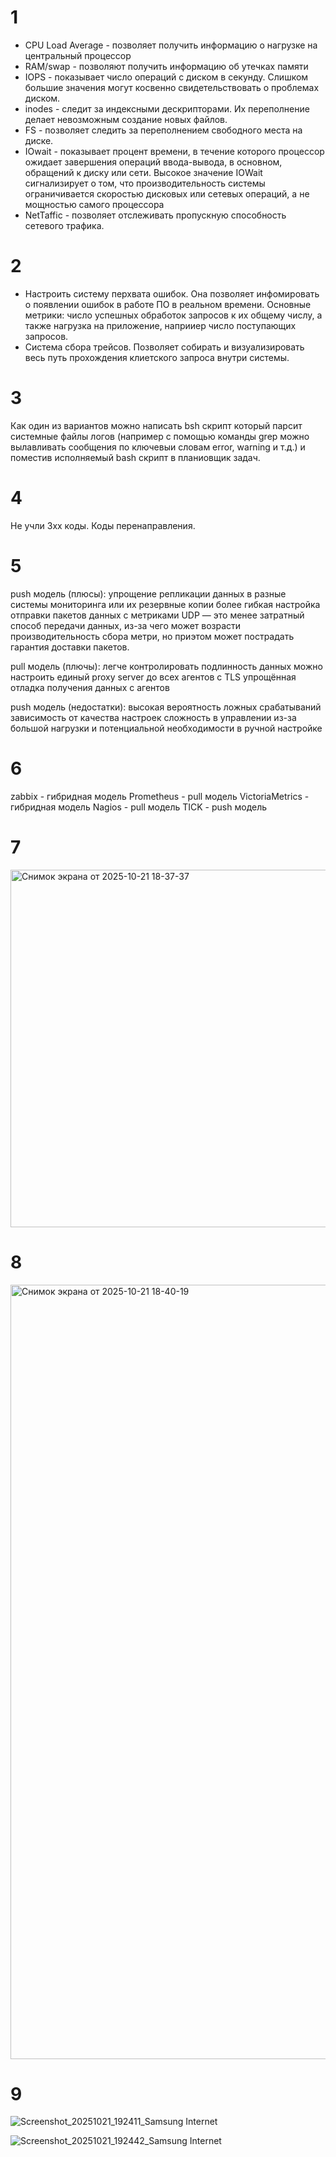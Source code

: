 # 1

- CPU Load Average - позволяет получить информацию о нагрузке на центральный процессор
- RAM/swap - позволяют получить информацию об утечках памяти
- IOPS - показывает число операций с диском в секунду. Слишком большие значения могут косвенно свидетельствовать о проблемах диском.
- inodes - следит за индексными дескрипторами. Их переполнение делает невозможным создание новых файлов.
- FS - позволяет следить за переполнением свободного места на диске.
- IOwait - показывает процент времени, в течение которого процессор ожидает завершения операций ввода-вывода, в основном, обращений к диску или сети. Высокое значение IOWait сигнализирует о том, что производительность системы ограничивается скоростью дисковых или сетевых операций, а не мощностью самого процессора 
- NetTaffic - позволяет отслеживать пропускную способность сетевого трафика.

# 2

- Настроить систему перхвата ошибок. Она позволяет инфомировать о появлении ошибок в работе ПО в реальном времени. Основные метрики: число успешных обработок запросов к их общему числу, а также нагрузка на приложение, наприиер число поступающих запросов.
- Система сбора трейсов. Позволяет собирать и визуализировать весь путь прохождения клиетского запроса внутри системы.

# 3

Как один из вариантов можно написать bsh скрипт который парсит системные файлы логов (например с помощью команды grep можно вылавливать сообщения по ключевыи словам error, warning и т.д.) и поместив исполняемый bash скрипт в планиовщик задач.

# 4

Не учли 3xx коды. Коды перенаправления.

# 5

push модель (плюсы):
  упрощение репликации данных в разные системы мониторинга или их резервные копии
  более гибкая настройка отправки пакетов данных с метриками
  UDP — это менее затратный способ передачи данных, из-за чего может возрасти производительность сбора метри, но приэтом может пострадать гарантия доставки пакетов.

pull модель (плючы):
  легче контролировать подлинность данных
  можно настроить единый proxy server до всех агентов с TLS
  упрощённая отладка получения данных с агентов
  
push модель (недостатки):
  высокая вероятность ложных срабатываний
  зависимость от качества настроек
  сложность в управлении из-за большой нагрузки и потенциальной необходимости в ручной настройке

# 6

 zabbix - гибридная модель
 Prometheus - pull модель
 VictoriaMetrics - гибридная модель
 Nagios - pull модель
 TICK - push  модель

 # 7

 <img width="1947" height="572" alt="Снимок экрана от 2025-10-21 18-37-37" src="https://github.com/user-attachments/assets/0ac617b4-5e5a-46e3-8cb4-3680e5081115" />

 # 8

 <img width="2492" height="1239" alt="Снимок экрана от 2025-10-21 18-40-19" src="https://github.com/user-attachments/assets/729c9207-e37b-4cb1-9a61-9e74620cf8fb" />

 # 9

 ![Screenshot_20251021_192411_Samsung Internet](https://github.com/user-attachments/assets/0b65059a-685f-44e5-8329-c455962683d2)

 ![Screenshot_20251021_192442_Samsung Internet](https://github.com/user-attachments/assets/6c310802-a00c-4c48-a0a9-4026b9a76426)

 





